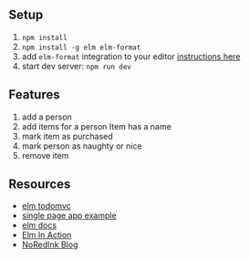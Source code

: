## Setup

1. `npm install`
2. `npm install -g elm elm-format`
3. add `elm-format` integration to your editor [instructions here](https://github.com/avh4/elm-format#editor-integration)
4. start dev server: `npm run dev`


## Features

1. add a person
2. add items for a person Item has a name
3. mark item as purchased
5. mark person as naughty or nice
6. remove item

## Resources

* [elm todomvc](https://github.com/evancz/elm-todomvc)
* [single page app example](https://github.com/rtfeldman/elm-spa-example)
* [elm docs](https://guide.elm-lang.org/)
* [Elm In Action](https://www.manning.com/books/elm-in-action)
* [NoRedInk Blog](https://blog.noredink.com/)
